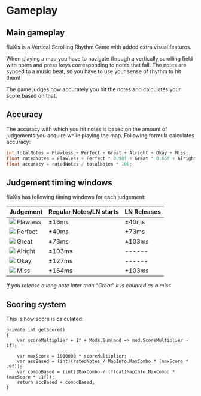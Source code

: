 # Gameplay

## Main gameplay

fluXis is a Vertical Scrolling Rhythm Game with added extra visual features.

When playing a map you have to navigate through a vertically scrolling field with notes and press keys corresponding to notes that fall. The notes are synced to a music beat, so you have to use your sense of rhythm to hit them!

The game judges how accurately you hit the notes and calculates your score based on that.

## Accuracy

The accuracy with which you hit notes is based on the amount of judgements you acquire while playing the map. Following formula calculates accuracy:

```cs
int totalNotes = Flawless + Perfect + Great + Alright + Okay + Miss;
float ratedNotes = Flawless + Perfect * 0.98f + Great * 0.65f + Alright * 0.25f + Okay * 0.1f;
float accuracy = ratedNotes / totalNotes * 100;
```
## Judgement timing windows

fluXis has following timing windows for each judgement:
 
| Judgement | Regular Notes/LN starts | LN Releases |
| --------- | ----------------------- | ----------- |
| ![](https://singlecolorimage.com/get/00C3FF/10x10) Flawless | ±16ms  | ±40ms  |
| ![](https://singlecolorimage.com/get/22FFB5/10x10) Perfect  | ±40ms  | ±73ms  |
| ![](https://singlecolorimage.com/get/4BFF3B/10x10) Great    | ±73ms  | ±103ms |
| ![](https://singlecolorimage.com/get/FFF12B/10x10) Alright  | ±103ms | ------ |
| ![](https://singlecolorimage.com/get/F7AD40/10x10) Okay     | ±127ms | ------ |
| ![](https://singlecolorimage.com/get/FF5555/10x10) Miss     | ±164ms | ±103ms |

*If you release a long note later than "Great" it is counted as a miss*

## Scoring system

This is how score is calculated:

```
private int getScore()
{
    var scoreMultiplier = 1f + Mods.Sum(mod => mod.ScoreMultiplier - 1f);
    
    var maxScore = 1000000 * scoreMultiplier;
    var accBased = (int)(ratedNotes / MapInfo.MaxCombo * (maxScore * .9f));
    var comboBased = (int)(MaxCombo / (float)MapInfo.MaxCombo * (maxScore * .1f));
    return accBased + comboBased;
}
```